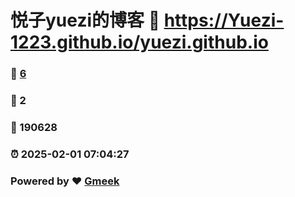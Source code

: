 # 悦子yuezi的博客 :link: https://Yuezi-1223.github.io/yuezi.github.io 
### :page_facing_up: [6](https://Yuezi-1223.github.io/yuezi.github.io/tag.html) 
### :speech_balloon: 2 
### :hibiscus: 190628 
### :alarm_clock: 2025-02-01 07:04:27 
### Powered by :heart: [Gmeek](https://github.com/Meekdai/Gmeek)
